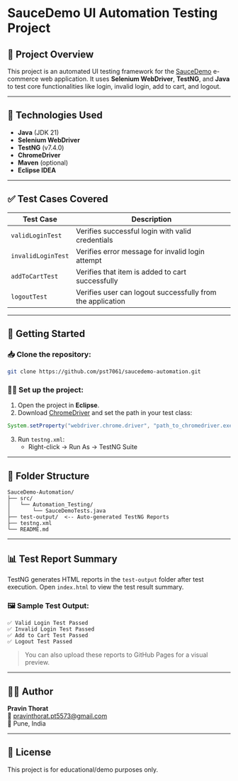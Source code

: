 # SauceDemo UI Automation Testing Project

## 📌 Project Overview

This project is an automated UI testing framework for the [SauceDemo](https://www.saucedemo.com/) e-commerce web application. It uses **Selenium WebDriver**, **TestNG**, and **Java** to test core functionalities like login, invalid login, add to cart, and logout.

---

## 🧪 Technologies Used

- **Java** (JDK 21)
- **Selenium WebDriver**
- **TestNG** (v7.4.0)
- **ChromeDriver**
- **Maven** (optional)
- **Eclipse IDEA**

---

## ✅ Test Cases Covered

| Test Case          | Description                                                |
| ------------------ | ---------------------------------------------------------- |
| `validLoginTest`   | Verifies successful login with valid credentials           |
| `invalidLoginTest` | Verifies error message for invalid login attempt           |
| `addToCartTest`    | Verifies that item is added to cart successfully           |
| `logoutTest`       | Verifies user can logout successfully from the application |

---
## 🚀 Getting Started

### 📥 Clone the repository:

```bash
git clone https://github.com/pst7061/saucedemo-automation.git
```

### 🧑‍💻 Set up the project:

1. Open the project in **Eclipse**.
2. Download [ChromeDriver](https://sites.google.com/a/chromium.org/chromedriver/) and set the path in your test class:

```java
System.setProperty("webdriver.chrome.driver", "path_to_chromedriver.exe");
```

3. Run `testng.xml`:
   - Right-click → Run As → TestNG Suite

---

## 📂 Folder Structure

```
SauceDemo-Automation/
├── src/
│   └── Automation_Testing/
│       └── SauceDemoTests.java
├── test-output/  <-- Auto-generated TestNG Reports
├── testng.xml
└── README.md
```

---

## 📊 Test Report Summary

TestNG generates HTML reports in the `test-output` folder after test execution. Open `index.html` to view the test result summary.

### 🖼️ Sample Test Output:

```
✅ Valid Login Test Passed
✅ Invalid Login Test Passed
✅ Add to Cart Test Passed
✅ Logout Test Passed
```

> You can also upload these reports to GitHub Pages for a visual preview.

---

## 👨‍💻 Author

**Pravin Thorat**\
📧 [pravinthorat.pt5573@gmail.com](mailto\:pravinthorat.pt5573@gmail.com)\
📍 Pune, India

---

## 📎 License

This project is for educational/demo purposes only.

